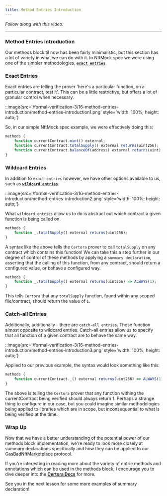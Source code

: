 ```yaml
---
title: Method Entries Introduction
---
```


_Follow along with this video:_

---

### Method Entries Introduction

Our methods block til now has been fairly minimalistic, but this section has a lot of variety in what we can do with it. In NftMock.spec we were using one of the simpler methodologies, [**`exact entries`**](https://docs.certora.com/en/latest/docs/cvl/methods.html#exact-entries).

### Exact Entries

Exact entries are telling the prover 'here's a particular function, on a particular contract, test it'. This can be a little restrictive, but offers a lot of granular control when necessary.

::image{src='/formal-verification-3/16-method-entries-introduction/method-entries-introduction1.png' style='width: 100%; height: auto;'}

So, in our simple NftMock.spec example, we were effectively doing this:

```js
methods {
    function currentContract.mint() external;
    function currentContract.totalSupply() external returns(uint256);
    function currentContract.balanceOf(address) external returns(uint);
}
```

### Wildcard Entries

In addition to `exact entries` however, we have other options available to us, such as [**`wildcard entries`**](https://docs.certora.com/en/latest/docs/cvl/methods.html#wildcard-entries).

::image{src='/formal-verification-3/16-method-entries-introduction/method-entries-introduction2.png' style='width: 100%; height: auto;'}

What `wildcard entries` allow us to do is abstract out which contract a given function is being called on.

```js
methods {
    function _.totalSupply() external returns(uint256);
}
```

A syntax like the above tells the `Certora` prover to call `totalSupply` on any contract which contains this function! We can take this a step further in our degree of control of these methods by applying a `summary declaration`, asserting that the calling of this function, from any contract, should return a configured value, or behave a configured way.

```js
methods {
    function _.totalSupply() external returns(uint256) => ALWAYS(1);
}
```

This tells `Certora` that any `totalSupply` function, found within any scoped file/contract, should return the value of `1`.

### Catch-all Entries

Additionally, additionally - there are `catch-all entries`. These function almost opposite to wildcard entries. Catch-all entries allow us to specify that all function of a given contract are to behave the same way.

::image{src='/formal-verification-3/16-method-entries-introduction/method-entries-introduction3.png' style='width: 100%; height: auto;'}

Applied to our previous example, the syntax would look something like this:

```js
methods {
    function currentContract._() external returns(uint256) => ALWAYS(1);
}
```

The above is telling the `Certora` prover that any function withing the currentContract being verified should always return 1. Perhaps a strange thing to configure in our case, but you could imagine similar methodologies being applied to libraries which are in scope, but inconsequential to what is being verified at the time.

### Wrap Up

Now that we have a better understanding of the potential power of our methods block implementation, we're ready to look more closely at summary declarations specifically and how they can be applied to our GasBadNftMarketplace protocol.

If you're interesting in reading more about the variety of entrie methods and annotations which can be used in the methods block, I encourage you to dive deeper into the [**Certora Docs**](https://docs.certora.com/en/latest/docs/cvl/methods.html) for more.

See you in the next lesson for some more examples of summary declaration!
